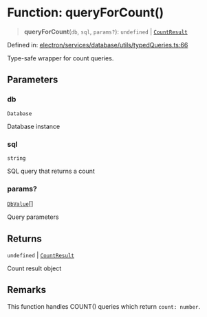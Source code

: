 # Function: queryForCount()

> **queryForCount**(`db`, `sql`, `params?`): `undefined` \| [`CountResult`](../interfaces/CountResult.md)

Defined in: [electron/services/database/utils/typedQueries.ts:66](https://github.com/Nick2bad4u/Uptime-Watcher/blob/main/electron/services/database/utils/typedQueries.ts#L66)

Type-safe wrapper for count queries.

## Parameters

### db

`Database`

Database instance

### sql

`string`

SQL query that returns a count

### params?

[`DbValue`](../../valueConverters/type-aliases/DbValue.md)[]

Query parameters

## Returns

`undefined` \| [`CountResult`](../interfaces/CountResult.md)

Count result object

## Remarks

This function handles COUNT() queries which return ``count: number``.
